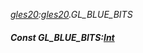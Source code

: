 _[gles20](../../modules/gles20/gles20-module.md):[gles20](../../modules/gles20/gles20-module.md).GL\_BLUE\_BITS_
##### Const GL\_BLUE\_BITS:[Int](../../modules/wonkey/wonkey-types-int.md)
